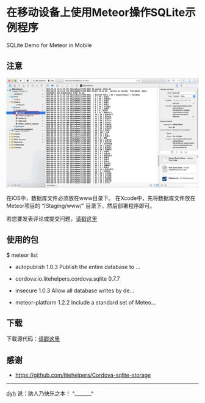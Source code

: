 # 在移动设备上使用Meteor操作SQLite示例程序 

SQLite Demo for Meteor in Mobile

## 注意

![image](screenshot1.png)

在iOS中，数据库文件必须放在www目录下。
在Xcode中，先将数据库文件放在Meteor项目的 “/Staging/www/” 目录下，然后部署程序即可。

若您要发表评论或提交问题，[请戳这里](https://github.com/MeteorChina/MeteorDemo/issues)

## 使用的包

$ meteor list

- autopublish                            1.0.3  Publish the entire database to ...

- cordova:io.litehelpers.cordova.sqlite  0.7.7

- insecure                               1.0.3  Allow all database writes by de...

- meteor-platform                        1.2.2  Include a standard set of Meteo...


## 下载

下载源代码：[请戳这里](https://github.com/MeteorChina/MeteorDemo/archive/master.zip)


## 感谢

- https://github.com/litehelpers/Cordova-sqlite-storage


-----
[dyh](https://github.com/dyh) 说：助人乃快乐之本！  ^_______^
